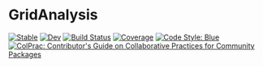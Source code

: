# GridAnalysis

[![Stable](https://img.shields.io/badge/docs-stable-blue.svg)](https://github.com/LAMPSPUC/GridAnalysis.jl/stable)
[![Dev](https://img.shields.io/badge/docs-dev-blue.svg)](https://github.com/LAMPSPUC/GridAnalysis.jl/dev)
[![Build Status](https://github.com/LAMPSPUC/GridAnalysis.jl/workflows/CI/badge.svg)](https://github.com/LAMPSPUC/GridAnalysis.jl/actions)
[![Coverage](https://codecov.io/gh/LAMPSPUC/GridAnalysis.jl/branch/master/graph/badge.svg)](https://codecov.io/gh/LAMPSPUC/GridAnalysis.jl)
[![Code Style: Blue](https://img.shields.io/badge/code%20style-blue-4495d1.svg)](https://github.com/LAMPSPUC/BlueStyle)
[![ColPrac: Contributor's Guide on Collaborative Practices for Community Packages](https://img.shields.io/badge/ColPrac-Contributor's%20Guide-blueviolet)](https://github.com/SciML/ColPrac)
